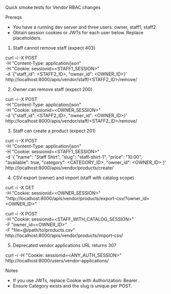 Quick smoke tests for Vendor RBAC changes

Prereqs
- You have a running dev server and three users: owner, staff1, staff2.
- Obtain session cookies or JWTs for each user below. Replace placeholders.

1) Staff cannot remove staff (expect 403)

curl -i -X POST \
  -H "Content-Type: application/json" \
  -H "Cookie: sessionid=<STAFF1_SESSION>" \
  -d '{"staff_id": <STAFF2_ID>, "owner_id": <OWNER_ID>}' \
  http://localhost:8000/apis/vendor/staff/<STAFF2_ID>/remove/

2) Owner can remove staff (expect 200)

curl -i -X POST \
  -H "Content-Type: application/json" \
  -H "Cookie: sessionid=<OWNER_SESSION>" \
  -d '{"staff_id": <STAFF2_ID>, "owner_id": <OWNER_ID>}' \
  http://localhost:8000/apis/vendor/staff/<STAFF2_ID>/remove/

3) Staff can create a product (expect 201)

curl -i -X POST \
  -H "Content-Type: application/json" \
  -H "Cookie: sessionid=<STAFF1_SESSION>" \
  -d '{
        "name": "Staff Shirt",
        "slug": "staff-shirt-1",
        "price": "10.00",
        "available": true,
        "category": <CATEGORY_ID>,
        "owner_id": <OWNER_ID>
      }' \
  http://localhost:8000/apis/vendor/products/create/

4) CSV export (owner) and import (staff with catalog scope)

curl -i -X GET \
  -H "Cookie: sessionid=<OWNER_SESSION>" \
  "http://localhost:8000/apis/vendor/products/export-csv/?owner_id=<OWNER_ID>"

curl -i -X POST \
  -H "Cookie: sessionid=<STAFF_WITH_CATALOG_SESSION>" \
  -F "owner_id=<OWNER_ID>" \
  -F "file=@/path/to/products.csv" \
  http://localhost:8000/apis/vendor/products/import-csv/

5) Deprecated vendor applications URL returns 307

curl -i -H "Cookie: sessionid=<ANY_AUTH_SESSION>" \
  http://localhost:8000/users/vendor-applications/

Notes
- If you use JWTs, replace Cookie with Authorization: Bearer <token>.
- Ensure Category exists and the slug is unique per POST.
